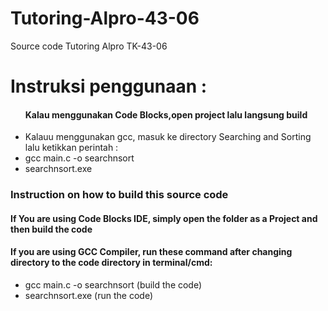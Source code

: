 # Tutoring-Alpro-43-06
Source code Tutoring Alpro TK-43-06<br>

<h1>Instruksi penggunaan : </h3>
<ul>
<h4>Kalau menggunakan Code Blocks,open project lalu langsung build</h4>

<li>Kalauu menggunakan gcc, masuk ke directory Searching and Sorting lalu ketikkan perintah : </li>
<li> gcc main.c -o searchnsort</li>
<li>searchnsort.exe</li>
</ul>

<h3>Instruction on how to build this source code</h3>
<h4>If You are using Code Blocks IDE, simply open the folder as a Project and then build the code</h4>

<h4>If you are using GCC Compiler, run these command after changing directory to the code directory in terminal/cmd:</h4>
<ul>
<li>gcc main.c -o searchnsort (build the code)</li>
<li>searchnsort.exe (run the code)</li>
</ul>

